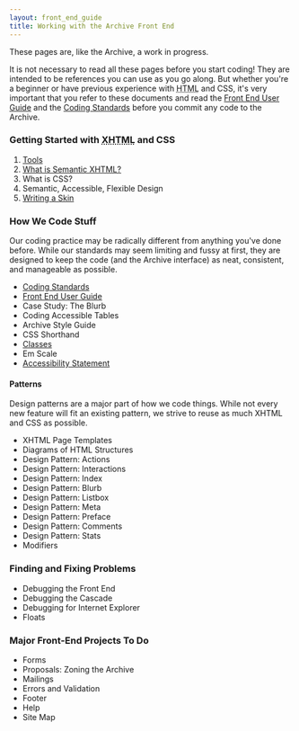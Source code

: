 ```yaml
---
layout: front_end_guide
title: Working with the Archive Front End
---
```

These pages are, like the Archive, a work in progress.

It is not necessary to read all these pages before you start coding! They are intended to be references you can use as you go along. But whether you're a beginner or have previous experience with <abbr title="HyperText Markup Language">HTML</abbr> and <abrr title="Cascading Style Sheets">CSS</abbr>, it's very important that you refer to these documents and read the [Front End User Guide](front-end-user-guide) and the [Coding Standards](coding-standards) before you commit any code to the Archive.

### Getting Started with <abbr title="eXtensible HyperText Markup Language">XHTML</abbr> and CSS

1.  [Tools](tools)
2.  [What is Semantic XHTML?](semantic-xhtml)
3.  What is CSS?
4.  Semantic, Accessible, Flexible Design
5.  [Writing a Skin](writing-a-skin)
				
### How We Code Stuff

Our coding practice may be radically different from anything you've done before. While our standards may seem limiting and fussy at first, they are designed to keep the code (and the Archive interface) as neat, consistent, and manageable as possible.

* [Coding Standards](coding-standards)
* [Front End User Guide](front-end-user-guide)
* Case Study: The Blurb
* Coding Accessible Tables
* Archive Style Guide
* CSS Shorthand
* [Classes](classes)
* Em Scale
* [Accessibility Statement](accessibility-statement)

#### Patterns

Design patterns are a major part of how we code things. While not every new feature will fit an existing pattern, we strive to reuse as much XHTML and CSS as possible. 

* XHTML Page Templates
* Diagrams of HTML Structures
* Design Pattern: Actions
* Design Pattern: Interactions
* Design Pattern: Index
* Design Pattern: Blurb
* Design Pattern: Listbox
* Design Pattern: Meta
* Design Pattern: Preface
* Design Pattern: Comments
* Design Pattern: Stats
* Modifiers

### Finding and Fixing Problems

* Debugging the Front End
* Debugging the Cascade
* Debugging for Internet Explorer
* Floats

### Major Front-End Projects To Do

* Forms
* Proposals: Zoning the Archive
* Mailings
* Errors and Validation
* Footer
* Help
* Site Map